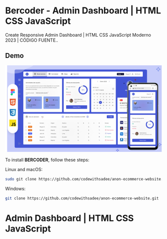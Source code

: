 # Bercoder - Admin Dashboard | HTML CSS JavaScript 


Create Responsive Admin Dashboard | HTML CSS JavaScript Moderno 2023 | CÓDIGO FUENTE..
## Demo

![Anon Desktop Demo](./demo-img/miniature-dashoarv.png "Desktop Demo")


To install **BERCODER**, follow these steps:

Linux and macOS:

```bash
sudo git clone https://github.com/codewithsadee/anon-ecommerce-website.git
```

Windows:

```bash
git clone https://github.com/codewithsadee/anon-ecommerce-website.git
```

# Admin Dashboard | HTML CSS JavaScript 
